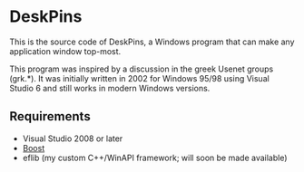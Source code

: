 DeskPins
========

This is the source code of DeskPins, a Windows program that can make any application window top-most.

This program was inspired by a discussion in the greek Usenet groups (grk.*). It was initially written in 2002 for Windows 95/98 using Visual Studio 6 and still works in modern Windows versions.


Requirements
------------

* Visual Studio 2008 or later
* [Boost][]
* eflib (my custom C++/WinAPI framework; will soon be made available)

[Boost]: http://www.boost.org/
